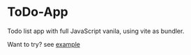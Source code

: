 # ToDo-App

Todo list app with full JavaScript vanila, using vite as bundler.

Want to try? see [example](url)
